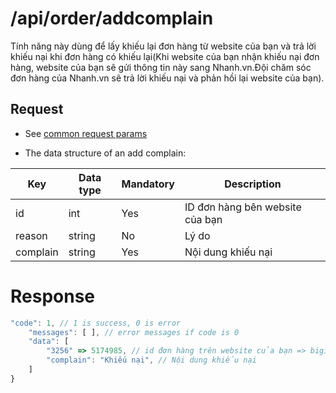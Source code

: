 # /api/order/addcomplain
Tính năng này dùng để lấy khiếu lại đơn hàng từ website của bạn và trả lời khiếu nại khi đơn hàng có khiếu lại(Khi website của bạn nhận khiếu nại đơn hàng, website của bạn sẽ gửi thông tin này sang Nhanh.vn.Đội chăm sóc đơn hàng của Nhanh.vn sẽ trả lời khiếu nại và phản hồi lại website của bạn).

## Request

- See [common request params](/api.md#request)

- The data structure of an add complain: 

Key | Data type | Mandatory | Description
---- | ------|------|-----
id | int | Yes | ID đơn hàng bên website của bạn
reason | string | No | Lý do 
complain | string | Yes | Nội dung khiếu nại

# Response
```js
"code": 1, // 1 is success, 0 is error
	"messages": [ ], // error messages if code is 0
	"data": [
		"3256" => 5174985, // id đơn hàng trên website của bạn => bigint: order id of Nhanh.vn
		"complain": "Khiếu nại", // Nội dung khiếu nại
	]
}

```

